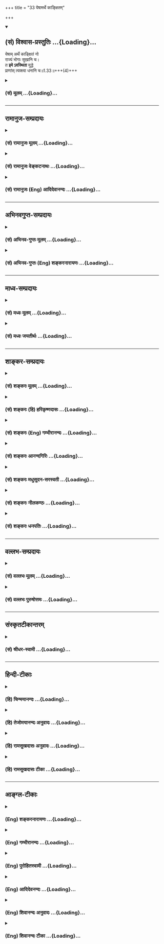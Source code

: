 +++
title = "33 येषामर्थे काङ्क्षितम्"

+++
<div class="js_include" newlevelforh1="2" title="(सं) विश्वास-प्रस्तुतिः" unfilled url="/mahAbhAratam/shlokashaH/06-bhIShma-parva/03-bhagavad-gItA-parva/saMskRtam/vishvAsa-prastutiH/01_arjuna-viShAda-yogaH/33_yeShAmarthe_kAnxi.md">
<details open><summary><h2>(सं) विश्वास-प्रस्तुतिः ...{Loading}...</h2></summary>

येषाम् अर्थे काङ्क्षितं नो  
राज्यं भोगाः सुखानि च।  
त **इमे ऽवस्थिता** युद्धे  
प्राणांस् त्यक्त्वा धनानि च॥1.33॥+++(4)+++
</details>
</div>
<div class="js_include collapsed" newlevelforh1="3" title="(सं) मूलम्" unfilled url="/mahAbhAratam/shlokashaH/06-bhIShma-parva/03-bhagavad-gItA-parva/saMskRtam/mUlam/01_arjuna-viShAda-yogaH/33_yeShAmarthe_kAnxi.md">
<details><summary><h3>(सं) मूलम् ...{Loading}...</h3></summary>

येषामर्थे काङ्क्षितं नो राज्यं भोगाः सुखानि च।  
त इमेऽवस्थिता युद्धे प्राणांस्त्यक्त्वा धनानि च।।1.33।।
</details>
</div>


_________________
## रामानुज-सम्प्रदायः
<div class="js_include collapsed" newlevelforh1="3" title="(सं) रामानुजः मूलम्" unfilled url="/mahAbhAratam/shlokashaH/06-bhIShma-parva/03-bhagavad-gItA-parva/saMskRtam/rAmAnujaH/mUlam/01_arjuna-viShAda-yogaH/33_yeShAmarthe_kAnxi.md">
<details><summary><h3>(सं) रामानुजः मूलम् ...{Loading}...</h3></summary>

।।1.33।। अन्तिमश्लोकव्याख्या दृश्या। 
</details>
</div>
<div class="js_include collapsed" newlevelforh1="3" title="(सं) रामानुजः वेङ्कटनाथः" unfilled url="/mahAbhAratam/shlokashaH/06-bhIShma-parva/03-bhagavad-gItA-parva/saMskRtam/rAmAnujaH/venkaTanAthaH/01_arjuna-viShAda-yogaH/33_yeShAmarthe_kAnxi.md">
<details><summary><h3>(सं) रामानुजः वेङ्कटनाथः ...{Loading}...</h3></summary>

।। 1.33।। No commentary.  
  
  
  

</details>
</div>
<div class="js_include collapsed" newlevelforh1="3" title="(सं) रामानुजः (Eng) आदिदेवानन्दः" unfilled url="/mahAbhAratam/shlokashaH/06-bhIShma-parva/03-bhagavad-gItA-parva/saMskRtam/rAmAnujaH/english/AdidevAnandaH/01_arjuna-viShAda-yogaH/33_yeShAmarthe_kAnxi.md">
<details><summary><h3>(सं) रामानुजः (Eng) आदिदेवानन्दः ...{Loading}...</h3></summary>

1.26 - 1.47 Arjuna said - Sanjaya said Sanjaya continued: The high-minded Arjuna, extremely kind, deeply friendly, and supremely righteous, having brothers like himself, though repeatedly deceived by the treacherous attempts of your people like burning in the lac-house etc., and therefore fit to be killed by him with the help of the Supreme Person, nevertheless said, 'I will not fight.' He felt weak, overcome as he was by his love and extreme compassion for his relatives. He was also filled with fear, not knowing what was righteous and what unrighteous.
His mind was tortured by grief, because of the thought of future separation from his relations. So he threw away his bow and arrow and sat on the chariot as if to fast to death.

</details>
</div>


_________________
## अभिनवगुप्त-सम्प्रदायः
<div class="js_include collapsed" newlevelforh1="3" title="(सं) अभिनव-गुप्तः मूलम्" unfilled url="/mahAbhAratam/shlokashaH/06-bhIShma-parva/03-bhagavad-gItA-parva/saMskRtam/abhinava-guptaH/mUlam/01_arjuna-viShAda-yogaH/33_yeShAmarthe_kAnxi.md">
<details><summary><h3>(सं) अभिनव-गुप्तः मूलम् ...{Loading}...</h3></summary>

।।1.30 1.34।। न च श्रेयोऽनुपश्यामीत्यादि। अमी आचार्यदयः इति विशेषबुद्ध्या
+++(N शेषबुद्ध्या)+++ बुद्धौ आरोप्यमाणाः वधकर्मतया अवश्यं पापदायिनः। तथा
भोगसुखादिदृष्टार्थमेतद्युद्धं क्रियते इति बुद्ध्या क्रियमाणं युद्धे +++(S
युद्धेषु वध्य K युद्धेष्ववध्य )+++ वध्यहननादि तदवश्यं पातककारि इति
पूर्वपक्षाभिप्रायः। अत एव स्वधर्ममात्रतयैव कर्माणि अनुतिष्ठ न
विशेषधियेति उत्तरं दास्यते।  

</details>
</div>
<div class="js_include collapsed" newlevelforh1="3" title="(सं) अभिनव-गुप्तः (Eng) शङ्करनारायणः" unfilled url="/mahAbhAratam/shlokashaH/06-bhIShma-parva/03-bhagavad-gItA-parva/saMskRtam/abhinava-guptaH/english/shankaranArAyaNaH/01_arjuna-viShAda-yogaH/33_yeShAmarthe_kAnxi.md">
<details><summary><h3>(सं) अभिनव-गुप्तः (Eng) शङ्करनारायणः ...{Loading}...</h3></summary>

1.30 1.34 Na ca sreyah, etc., upto mahikrte. Those who are wrongly
conceived as object of slaying, with the individualizing idea that
'these are my teachers etc.'8 would necessarily generate sin. Similarly,
the act of slaying even of those deserving to be slain in the battle-if
undertaken with the idea that 'This battle is to be fought for the
apparent results like pleasures, happiness etc.'- then it generates sin
necessarily. This idea lurks in the objection \[of Arjuna\]. That is why
a reply is going to be given \[by Bhagavat\] as 'You must undertake
actions simply as your own duty, and not with an individualizing idea'.

</details>
</div>


_________________
## माध्व-सम्प्रदायः
<div class="js_include collapsed" newlevelforh1="3" title="(सं) मध्वः मूलम्" unfilled url="/mahAbhAratam/shlokashaH/06-bhIShma-parva/03-bhagavad-gItA-parva/saMskRtam/madhvaH/mUlam/01_arjuna-viShAda-yogaH/33_yeShAmarthe_kAnxi.md">
<details><summary><h3>(सं) मध्वः मूलम् ...{Loading}...</h3></summary>

  
  
।।1.33।। Sri Madhvacharya did not comment on this sloka. The commentary
starts from 2.11.  
  

</details>
</div>
<div class="js_include collapsed" newlevelforh1="3" title="(सं) मध्वः जयतीर्थः" unfilled url="/mahAbhAratam/shlokashaH/06-bhIShma-parva/03-bhagavad-gItA-parva/saMskRtam/madhvaH/jayatIrthaH/01_arjuna-viShAda-yogaH/33_yeShAmarthe_kAnxi.md">
<details><summary><h3>(सं) मध्वः जयतीर्थः ...{Loading}...</h3></summary>

  
  
।।1.33।। Sri Jayatirtha did not comment on this sloka. The commentary
starts from 2.11.  
  

</details>
</div>


_________________
## शाङ्कर-सम्प्रदायः
<div class="js_include collapsed" newlevelforh1="3" title="(सं) शङ्करः मूलम्" unfilled url="/mahAbhAratam/shlokashaH/06-bhIShma-parva/03-bhagavad-gItA-parva/saMskRtam/shankaraH/mUlam/01_arjuna-viShAda-yogaH/33_yeShAmarthe_kAnxi.md">
<details><summary><h3>(सं) शङ्करः मूलम् ...{Loading}...</h3></summary>

1.33 Sri Sankaracharya did not comment on this sloka. The commentary
starts from 2.10.  
  

</details>
</div>
<div class="js_include collapsed" newlevelforh1="3" title="(सं) शङ्करः (हि) हरिकृष्णदासः" unfilled url="/mahAbhAratam/shlokashaH/06-bhIShma-parva/03-bhagavad-gItA-parva/saMskRtam/shankaraH/hindI/harikRShNadAsaH/01_arjuna-viShAda-yogaH/33_yeShAmarthe_kAnxi.md">
<details><summary><h3>(सं) शङ्करः (हि) हरिकृष्णदासः ...{Loading}...</h3></summary>

।।1.33।। Sri Sankaracharya did not comment on this sloka.  
  

</details>
</div>
<div class="js_include collapsed" newlevelforh1="3" title="(सं) शङ्करः (Eng) गम्भीरानन्दः" unfilled url="/mahAbhAratam/shlokashaH/06-bhIShma-parva/03-bhagavad-gItA-parva/saMskRtam/shankaraH/english/gambhIrAnandaH/01_arjuna-viShAda-yogaH/33_yeShAmarthe_kAnxi.md">
<details><summary><h3>(सं) शङ्करः (Eng) गम्भीरानन्दः ...{Loading}...</h3></summary>

1.33 Sri Sankaracharya did not comment on this sloka. The commentary
starts from 2.10.

</details>
</div>
<div class="js_include collapsed" newlevelforh1="3" title="(सं) शङ्करः आनन्दगिरिः" unfilled url="/mahAbhAratam/shlokashaH/06-bhIShma-parva/03-bhagavad-gItA-parva/saMskRtam/shankaraH/AnandagiriH/01_arjuna-viShAda-yogaH/33_yeShAmarthe_kAnxi.md">
<details><summary><h3>(सं) शङ्करः आनन्दगिरिः ...{Loading}...</h3></summary>

।।1.33।। तानेव विशिनष्टि **आचार्या इति।  
**

</details>
</div>
<div class="js_include collapsed" newlevelforh1="3" title="(सं) शङ्करः मधुसूदन-सरस्वती" unfilled url="/mahAbhAratam/shlokashaH/06-bhIShma-parva/03-bhagavad-gItA-parva/saMskRtam/shankaraH/madhusUdana-sarasvatI/01_arjuna-viShAda-yogaH/33_yeShAmarthe_kAnxi.md">
<details><summary><h3>(सं) शङ्करः मधुसूदन-सरस्वती ...{Loading}...</h3></summary>

।।1.33।। प्राणधनशब्दौ तु तदाशालक्षकौ। स्वप्राणत्यागेऽपि
स्वबन्धूनामुपभोगाय धनाशा संभवेदिति तद्वारणाय पृथग्धनग्रहणम्।  
  

</details>
</div>
<div class="js_include collapsed" newlevelforh1="3" title="(सं) शङ्करः नीलकण्ठः" unfilled url="/mahAbhAratam/shlokashaH/06-bhIShma-parva/03-bhagavad-gItA-parva/saMskRtam/shankaraH/nIlakaNThaH/01_arjuna-viShAda-yogaH/33_yeShAmarthe_kAnxi.md">
<details><summary><h3>(सं) शङ्करः नीलकण्ठः ...{Loading}...</h3></summary>

।। 1.33निमित्तानि लोकक्षयकराणि भूमिकम्पादीनि।  
  
  

</details>
</div>
<div class="js_include collapsed" newlevelforh1="3" title="(सं) शङ्करः धनपतिः" unfilled url="/mahAbhAratam/shlokashaH/06-bhIShma-parva/03-bhagavad-gItA-parva/saMskRtam/shankaraH/dhanapatiH/01_arjuna-viShAda-yogaH/33_yeShAmarthe_kAnxi.md">
<details><summary><h3>(सं) शङ्करः धनपतिः ...{Loading}...</h3></summary>

।।1.33।। येषां स्वीयानामर्थे नो राज्यं भोगसाधनमाकाङ्क्षितमभिलषितं भोगाः
सुखसाधनानि सुखानि य येषामर्थे आकाङ्क्षितानि त इमे प्रत्यक्षेणोपलभ्यमानाः
प्राणान्धनानि च त्यक्त्वा युद्धेऽवस्थिताः। त्यक्तुमिति वक्तव्ये
त्यक्त्वेति क्त्वाप्रत्ययेन प्राणादित्यागसाधने समरे प्रवृत्ते
तत्त्यक्तुमवस्थिता अपि तत्प्रेमातिशयात्पलाय्य गमिष्यन्तीति शङ्का न
कर्तव्येति सूचयति।  

</details>
</div>


_________________
## वल्लभ-सम्प्रदायः
<div class="js_include collapsed" newlevelforh1="3" title="(सं) वल्लभः मूलम्" unfilled url="/mahAbhAratam/shlokashaH/06-bhIShma-parva/03-bhagavad-gItA-parva/saMskRtam/vallabhaH/mUlam/01_arjuna-viShAda-yogaH/33_yeShAmarthe_kAnxi.md">
<details><summary><h3>(सं) वल्लभः मूलम् ...{Loading}...</h3></summary>

।।1.31 1.33।। Sri Vallabhacharya did not comment on this sloka.  
  

</details>
</div>
<div class="js_include collapsed" newlevelforh1="3" title="(सं) वल्लभः पुरुषोत्तमः" unfilled url="/mahAbhAratam/shlokashaH/06-bhIShma-parva/03-bhagavad-gItA-parva/saMskRtam/vallabhaH/puruShottamaH/01_arjuna-viShAda-yogaH/33_yeShAmarthe_kAnxi.md">
<details><summary><h3>(सं) वल्लभः पुरुषोत्तमः ...{Loading}...</h3></summary>

  
  
।।1.33।। ननु तवैकस्य नाकांक्षा तथापि स्वकीयसम्बन्धिनां सर्वेषामर्थे
शत्रून्मारयित्वा राज्यं स्वकीयं कुर्वित्याशङ्कायामाह येषामर्थ इति।
येषामर्थे नः राज्यमाकाङ्क्षितं भोगाः सुखानि च कांक्षितानि ते सर्व  
  
इमे प्राणान् धनानि च त्यक्त्वा युद्धे सङ्ग्रामे **मर()**णार्थमवस्थिता
इत्यर्थः। तस्मादेतन्मारणेन लौकिकसिद्धिरपि नास्माकमिति भावः।  
  
  
  

</details>
</div>


_________________
## संस्कृतटीकान्तरम्
<div class="js_include collapsed" newlevelforh1="3" title="(सं) श्रीधर-स्वामी" unfilled url="/mahAbhAratam/shlokashaH/06-bhIShma-parva/03-bhagavad-gItA-parva/saMskRtam/shrIdhara-svAmI/01_arjuna-viShAda-yogaH/33_yeShAmarthe_kAnxi.md">
<details><summary><h3>(सं) श्रीधर-स्वामी ...{Loading}...</h3></summary>

**।। 1.33** विजयादिकं फलं किं न पश्यसीति चेत्तत्राह **न काङ्क्ष
इति।** एतदेव प्रपञ्चयति **किं न इति** सार्धाभ्याम्। यदर्थमस्माकं
राज्यादिकमपेक्षितं त एते प्राणधनानि त्यक्त्वा त्यागमङ्गीकृत्य
युद्धार्थमवस्थिताः। अतः किमस्माकं राज्यादिभिः कृत्यमित्यर्थः।  
  
  

</details>
</div>


_________________
## हिन्दी-टीकाः
<div class="js_include collapsed" newlevelforh1="3" title="(हि) चिन्मयानन्दः" unfilled url="/mahAbhAratam/shlokashaH/06-bhIShma-parva/03-bhagavad-gItA-parva/hindI/chinmayAnandaH/01_arjuna-viShAda-yogaH/33_yeShAmarthe_kAnxi.md">
<details><summary><h3>(हि) चिन्मयानन्दः ...{Loading}...</h3></summary>

।।1.33।। No commentary.  

</details>
</div>
<div class="js_include collapsed" newlevelforh1="3" title="(हि) तेजोमयानन्दः अनुवादः" unfilled url="/mahAbhAratam/shlokashaH/06-bhIShma-parva/03-bhagavad-gItA-parva/hindI/tejomayAnandaH/anuvAdaH/01_arjuna-viShAda-yogaH/33_yeShAmarthe_kAnxi.md">
<details><summary><h3>(हि) तेजोमयानन्दः अनुवादः ...{Loading}...</h3></summary>

।।1.33।। हमें जिनके लिये राज्य, भोग और सुखादि की इच्छा है, वे ही लोग धन
और जीवन की आशा को त्यागकर युद्ध में खड़े हैं।

</details>
</div>
<div class="js_include collapsed" newlevelforh1="3" title="(हि) रामसुखदासः अनुवादः" unfilled url="/mahAbhAratam/shlokashaH/06-bhIShma-parva/03-bhagavad-gItA-parva/hindI/rAmasukhadAsaH/anuvAdaH/01_arjuna-viShAda-yogaH/33_yeShAmarthe_kAnxi.md">
<details><summary><h3>(हि) रामसुखदासः अनुवादः ...{Loading}...</h3></summary>

।।1.33।। जिनके लिये हमारी राज्य, भोग और सुखकी इच्छा है, वे ही ये सब अपने
प्राणों की और धन की आशा का त्याग करके युद्ध में खड़े हैं।

</details>
</div>
<div class="js_include collapsed" newlevelforh1="3" title="(हि) रामसुखदासः टीका" unfilled url="/mahAbhAratam/shlokashaH/06-bhIShma-parva/03-bhagavad-gItA-parva/hindI/rAmasukhadAsaH/TIkA/01_arjuna-viShAda-yogaH/33_yeShAmarthe_kAnxi.md">
<details><summary><h3>(हि) रामसुखदासः टीका ...{Loading}...</h3></summary>

।।1.33।।***व्याख्या--*'येषामर्थे काङ्क्षितं नो राज्यं भोगाः सुखानि
च'--**हम राज्य, सुख, भोग आदि जो कुछ चाहते हैं, उनको अपने व्यक्तिगत सुखके
लिये नहीं चाहते, प्रत्युत इन कुटुम्बियों, प्रेमियों, मित्रों आदिके लिये
ही चाहते हैं। आचार्यों, पिताओं, पितामहों, पुत्रों आदिको सुख-आराम पहुँचे,
इनकी सेवा हो जाय, ये प्रसन्न रहें--इसके लिये ही हम युद्ध करके राज्य लेना
चाहते हैं, भोग-सामग्री इकट्ठी करना चाहते हैं।  
**'त इमेऽवस्थिता युद्धे प्राणांस्त्यक्त्वा धनानि च'--**पर वे ही ये
सब-के-सब अपने प्राणोंकी और धनकी आशाको छोड़कर युद्ध करनेके लिये हमारे
सामने इस रणभूमिमें खड़े हैं। इन्होंने ऐसा विचार कर लिया है कि हमें न
प्राणोंका मोह है और न धनकी तृष्णा है; हम मर बेशक जायँ, पर युद्धसे नहीं
हटेंगे। अगर ये सब मर ही जायँगे, हमें राज्य किसके लिये चाहिये; सुख किसके
लिये चाहिये धन किसके लिये चाहिये; अर्थात् इन सबकी इच्छा हम किसके लिये
करें;  
**'प्राणांस्त्यक्त्वा धनानि च'**का तात्पर्य है कि वे प्राणोंकी और धनकी
आशाका त्याग करके खड़े हैं अर्थात् हम जीवित रहेंगे और हमें धन मिलेगा--इस
इच्छाको छोड़कर वे खड़े हैं। अगर उनमें प्राणोंकी और धनकी इच्छा होती, तो
वे मरनेके लिये युद्धमें क्यों खड़े होते; अतः यहाँ प्राण और धनका त्याग
करनेका तात्पर्य उनकी आशाका त्याग करनेमें ही है।

</details>
</div>


_________________
## आङ्ग्ल-टीकाः
<div class="js_include collapsed" newlevelforh1="3" title="(Eng) शङ्करनारायणः" unfilled url="/mahAbhAratam/shlokashaH/06-bhIShma-parva/03-bhagavad-gItA-parva/english/shankaranArAyaNaH/01_arjuna-viShAda-yogaH/33_yeShAmarthe_kAnxi.md">
<details><summary><h3>(Eng) शङ्करनारायणः ...{Loading}...</h3></summary>

1.33. \[These are our\] teachers, fathers, sons and also paternal grandfathers, maternal uncles, fathers-in-law, son's sons, wives'
brothers, and (other) relatives.

</details>
</div>
<div class="js_include collapsed" newlevelforh1="3" title="(Eng) गम्भीरानन्दः" unfilled url="/mahAbhAratam/shlokashaH/06-bhIShma-parva/03-bhagavad-gItA-parva/english/gambhIrAnandaH/01_arjuna-viShAda-yogaH/33_yeShAmarthe_kAnxi.md">
<details><summary><h3>(Eng) गम्भीरानन्दः ...{Loading}...</h3></summary>

1.32 1.34 O Govinda! What need do we have of a kingdom, or what (need)
of enjoyments and livelihood; Those for whom kingdom, enjoyments and pleasures ae desired by us, viz teachers, uncles, fathers-in-law,
grandsons, brothers-in-law as also relatives-those very ones stand arrayed for battle risking their lives and wealth.

</details>
</div>
<div class="js_include collapsed" newlevelforh1="3" title="(Eng) पुरोहितस्वामी" unfilled url="/mahAbhAratam/shlokashaH/06-bhIShma-parva/03-bhagavad-gItA-parva/english/purohitasvAmI/01_arjuna-viShAda-yogaH/33_yeShAmarthe_kAnxi.md">
<details><summary><h3>(Eng) पुरोहितस्वामी ...{Loading}...</h3></summary>

1.33 When those for whose sake I desire these things stand here about to sacrifice their property and their lives:

</details>
</div>
<div class="js_include collapsed" newlevelforh1="3" title="(Eng) आदिदेवनन्दः" unfilled url="/mahAbhAratam/shlokashaH/06-bhIShma-parva/03-bhagavad-gItA-parva/english/AdidevanandaH/01_arjuna-viShAda-yogaH/33_yeShAmarthe_kAnxi.md">
<details><summary><h3>(Eng) आदिदेवनन्दः ...{Loading}...</h3></summary>

1.33 Those for whose sake we do desire empire, enjoyment and pleasures,
stand here in war renouncing life and wealth----

</details>
</div>
<div class="js_include collapsed" newlevelforh1="3" title="(Eng) शिवानन्दः अनुवादः" unfilled url="/mahAbhAratam/shlokashaH/06-bhIShma-parva/03-bhagavad-gItA-parva/english/shivAnandaH/anuvAdaH/01_arjuna-viShAda-yogaH/33_yeShAmarthe_kAnxi.md">
<details><summary><h3>(Eng) शिवानन्दः अनुवादः ...{Loading}...</h3></summary>

1.33. Those for whose sake we desire kingdom, enjoyments and pleasures,
stand here in battle, having renounced life and wealth.

</details>
</div>
<div class="js_include collapsed" newlevelforh1="3" title="(Eng) शिवानन्दः टीका" unfilled url="/mahAbhAratam/shlokashaH/06-bhIShma-parva/03-bhagavad-gItA-parva/english/shivAnandaH/TIkA/01_arjuna-viShAda-yogaH/33_yeShAmarthe_kAnxi.md">
<details><summary><h3>(Eng) शिवानन्दः टीका ...{Loading}...</h3></summary>

1.33 येषाम् of whose; अर्थे sake; काङ्क्षितम् (is) desired; नः by us;
राज्यम् kingdom; भोगाः enjoyment; सुखानि pleasures; च and; ते they; इमे
these; अवस्थिताः stand; युद्धे in battle; प्राणान् life; त्यक्त्वा
having abandoned; धनानि wealth; च and.No Commentary.

</details>
</div>
